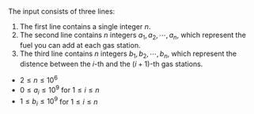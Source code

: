 The input consists of three lines:

1. The first line contains a single integer $n$.
2. The second line contains $n$ integers $a_1, a_2, \cdots, a_n$, which represent the fuel you can add at each gas station.
3. The third line contains $n$ integers $b_1, b_2, \cdots, b_n$, which represent the distence between the $i$-th and the $(i+1)$-th gas stations.

- $2 \leq n \leq 10^6$
- $0 \leq a_i \leq 10^9$ for $1 \leq i \leq n$
- $1 \leq b_i \leq 10^9$ for $1 \leq i \leq n$
